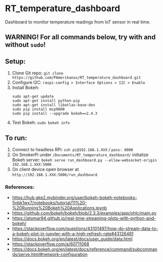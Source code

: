 # RT_temperature_dashboard
Dashboard to monitor temperature readings from IoT sensor in real time.

## WARNING! For all commands below, try with and without `sudo`!

## Setup:
1. Clone Git repo: `git clone https://github.com/PAmerikanos/RT_temperature_dashboard.git`
2. Configure I2C: `raspi-config > Interface Options > I2C > Enable`
3. Install Bokeh: 
    ```
    sudo apt-get update
    sudo apt-get install python-pip
    sudo apt-get install libatlas-base-dev
    sudo pip install mcp9600
    sudo pip install --upgrade bokeh==2.4.3
    ```
3. Test Bokeh: `sudo bokeh info`


## To run:
1. Connect to headless RPi: `ssh pi@192.168.1.XXX` / `pass: 0000`
2. On SmokerPi under `/Documents/RT_temperature_dashboard/` initialize Bokeh server: `bokeh serve run_dashboard.py --allow-websocket-origin 192.168.1.XXX:5006`
3. On client device open browser at `http://192.168.1.XXX:5006/run_dashboard`


### References:
- https://hub.gke2.mybinder.org/user/bokeh-bokeh-notebooks-5nbk1wx7/notebooks/tutorial/11%20-%20Running%20Bokeh%20Applications.ipynb
- https://github.com/bokeh/bokeh/blob/2.3.3/examples/app/ohlc/main.py
- https://atomar94.github.io/real-time-streaming-plots-with-python-and-bokeh/
- https://stackoverflow.com/questions/43101497/how-do-stream-data-to-a-bokeh-plot-in-jupyter-with-a-high-refresh-rate#43126481
- https://docs.bokeh.org/en/latest/docs/user_guide/data.html
- https://stackoverflow.com/a/60711068
- https://docs.bokeh.org/en/latest/docs/reference/command/subcommands/serve.html#network-configuration
